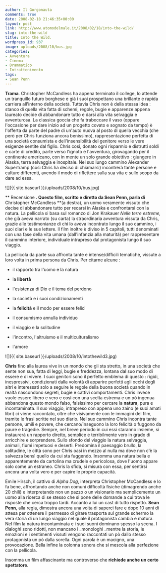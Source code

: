 ```yaml
---
author: Il Gorgonauta
comments: true
date: 2008-02-18 21:46:35+00:00
layout: post
link: http://www.atomodelmale.it/2008/02/18/into-the-wild/
slug: into-the-wild
title: Into the Wild.
wordpress_id: 937
image: uploads/2008/10/bus.jpg
categories:
- Avventura
- Cinema
- Drammatico
- Intrattenimento
tags:
- Sean Penn
---
```


**Trama**. Christopher McCandless ha appena terminato il college, lo attende un tranquillo futuro borghese e già i suoi prospettano una brillante e rapida carriera all'interno della società. Tuttavia Chris non è della stessa idea : stanco di quella vita fatta di schemi, regole, bugie e apparenze appena laureato decide di abbandonare tutto e darsi alla vita selvaggia e avventurosa. La classica goccia che fa traboccare il vaso (oppure l'occasione per dare inizio ad un progetto covato e sognato da tempo) è l'offerta da parte del padre di un'auto nuova al posto di quella vecchia (che però per Chris funziona ancora benissimo), rappresentazione perfetta di una società consumista e dell'insensibilità del genitore verso le vere esigenze sentite dal figlio. Chris così, donato ogni risparmio e distrutti soldi e carte di credito, parte verso l'ignoto e l'avventura, girovagando per il continente americano, con in mente un solo grande obiettivo : giungere in Alaska, terra selvaggia e inospitale. Nel suo lungo cammino Alexander Supertramp (così Chris ha deciso di chiamarsi) incontrerà tante persone e culture differenti, avendo il modo di riflettere sulla sua vita e sullo scopo da dare ad essa.

![]({{ site.baseurl }}/uploads/2008/10/bus.jpg)

** Recensione **. Questo film, scritto e diretto da Sean Penn, parla di** Christopher McCandless **(a destra), un uomo veramente vissuto che decise di abbandonare tutto per recarsi in Alaska e confrontarsi con la natura. La pellicola si basa sul romanzo di Jon Krakauer _Nelle terre estreme,_ che già aveva narrato (su carta) la straordinaria avventura vissuta da Chris, grazie alle testimonianze di chi lo aveva incontrato lungo il suo cammino, i suoi diari e le sue lettere. Il film inoltre è diviso in 5 capitoli, tutti denominati con una fase della vita umana (dall'infanzia alla maturità) per rappresentare il cammino interiore, individuale intrapreso dal protagonista lungo il suo viaggio.

La pellicola da parte sua affronta tante e intense/difficili tematiche, vissute a loro volta in prima persona da Chris. Per citarne alcune :

	
  * il rapporto tra l'uomo e la natura

	
  * la **libertà**

	
  * l'esistenza di Dio e il tema del perdono

	
  * la società e i suoi condizionamenti

	
  * la **felicità** e il modo per essere felici

	
  * il consumismo annulla individuo

	
  * il viaggio e la solitudine

	
  * l'incontro, l'altruismo e il multiculturalismo

	
  * l'amore

![]({{ site.baseurl }}/uploads/2008/10/intothewild3.jpg)

**Chris** fino alla laurea vive in un mondo che gli sta stretto, in una società che sente non sua, fatta di leggi, bugie e freddezza, lontana dal suo modo di essere e di vivere. I suoi genitori sono il perfetto emblema di questo : rigidi, inespressivi, condizionati dalla volontà di apparire perfetti agli occhi degli altri e interessati solo a seguire le regole della buona società quando in realtà nascondono segreti, bugie e cattivi comportamenti. Chris invece vuole essere libero e vero e così con una scelta estrema e un pò ingenua abbandona questo mondo falso, falsissimo per cercare la **natura**, pura e incontaminata. Il suo viaggio, intrapreso con appena uno zaino (e suoi amati libri) ci viene raccontato, oltre che visivamente con le immagini del film, tramite le frasi scritte nel suo diario. Nel suo cammino Chris incontra tante persone, umili e povere, che cercano/inseguono la loro felicità o fuggono da paure e tragedie. Sempre, nel breve periodo in cui essi staranno insieme, si instaurerà un rapporto diretto, semplice e terribilmente vero in grado di arricchire e sorprendere. Sullo sfondo del viaggio la natura selvaggia, animali, fiumi impetuosi e deserti. Predomina il paesaggio brullo, la solitudine, le città sono per Chris oasi in mezzo al nulla ma dove non c'è la salvezza bensì quello da cui sta fuggendo. Insomma una natura bella e apparentemente da cartolina ma crudele e pericolosa, dove l'uomo appare solo come un estraneo. Chris la sfida, si misura con essa, per sentirsi ancora una volta vero e per capire le proprie capacità.

Emile Hirsch, il cattivo di _Alpha Dog_, interpreta Christopher McCandless e lo fa bene, affrontando anche non comuni difficoltà fisiche (dimagrendo anche 20 chili) e interpretando non un pazzo o un visionario ma semplicemente un uomo alla ricerca di se stesso che si pone delle domande a cui trova le risposte che cerca troppo tardi. Accanto a lui un cast di tutto rispetto. **Sean Penn**, alla regia, dimostra ancora una volta di saperci fare e dopo 10 anni di attesa per ottenere il permesso di girare trasporta sul grande schermo la vera storia di un lungo viaggio nel quale il protagonista cambia e matura. Nel film la natura incontaminata e i suoi suoni dominano spesso la scena. I dialoghi sono ridotti, non mancano i _monologhi _mentre la storia, le emozioni e i sentimenti vissuti vengono raccontati un pò dallo stesso protagonista un pò dalla sorella. Ogni parola è un macigno, una provocazione. Bella infine la colonna sonora che si mescola alla perfezione con la pellicola.

Insomma un film affascinante ma controverso che **richiede anche un certo spettatore.**
